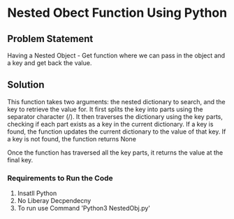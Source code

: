 # Nested Obect Function Using Python

## Problem Statement
Having a Nested Object - Get function where we can pass in the object and a key and get back the value. 

## Solution
This function takes two arguments: the nested dictionary to search, and the key to retrieve the value for. It first splits the key into parts using the separator character (/). It then traverses the dictionary using the key parts, checking if each part exists as a key in the current dictionary. If a key is found, the function updates the current dictionary to the value of that key. If a key is not found, the function returns None

Once the function has traversed all the key parts, it returns the value at the final key. 

### Requirements to Run the Code 
1. Insatll Python
2. No Liberay Decpendecny 
3. To run use Command 'Python3 NestedObj.py'
